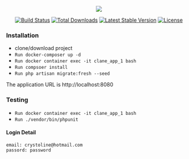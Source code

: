 <p align="center"><img src="https://laravel.com/assets/img/components/logo-laravel.svg"></p>

<p align="center">
<a href="https://travis-ci.org/laravel/framework"><img src="https://travis-ci.org/laravel/framework.svg" alt="Build Status"></a>
<a href="https://packagist.org/packages/laravel/framework"><img src="https://poser.pugx.org/laravel/framework/d/total.svg" alt="Total Downloads"></a>
<a href="https://packagist.org/packages/laravel/framework"><img src="https://poser.pugx.org/laravel/framework/v/stable.svg" alt="Latest Stable Version"></a>
<a href="https://packagist.org/packages/laravel/framework"><img src="https://poser.pugx.org/laravel/framework/license.svg" alt="License"></a>
</p>

### Installation
* clone/download project
* `Run docker-composer up -d`
* `Run docker container exec -it clane_app_1 bash`
* `Run compsoer install`
* `Run php artisan migrate:fresh --seed`

The application URL is http://localhost:8080 

### Testing
 * `Run docker container exec -it clane_app_1 bash`
 * `Run ./vendor/bin/phpunit`
 
 #### Login Detail
```
email: crystoline@hotmail.com
passord: password
```

